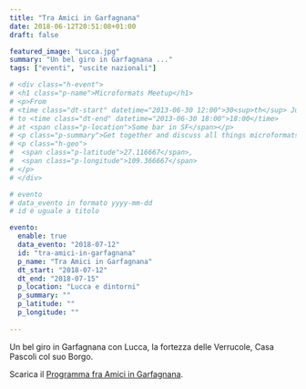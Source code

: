 ```yaml
---
title: "Tra Amici in Garfagnana"
date: 2018-06-12T20:51:08+01:00
draft: false

featured_image: "Lucca.jpg"
summary: "Un bel giro in Garfagnana ..."
tags: ["eventi", "uscite nazionali"]

# <div class="h-event">
# <h1 class="p-name">Microformats Meetup</h1>
# <p>From 
# <time class="dt-start" datetime="2013-06-30 12:00">30<sup>th</sup> June 2013, 12:00</time>
# to <time class="dt-end" datetime="2013-06-30 18:00">18:00</time>
# at <span class="p-location">Some bar in SF</span></p>
# <p class="p-summary">Get together and discuss all things microformats-related.</p>
# <p class="h-geo">
#  <span class="p-latitude">27.116667</span>,
#  <span class="p-longitude">109.366667</span>
# </p>
# </div>

# evento 
# data_evento in formato yyyy-mm-dd
# id è uguale a titolo

evento:
  enable: true
  data_evento: "2018-07-12"
  id: "tra-amici-in-garfagnana"
  p_name: "Tra Amici in Garfagnana"
  dt_start: "2018-07-12"
  dt_end: "2018-07-15"
  p_location: "Lucca e dintorni"
  p_summary: ""
  p_latitude: ""
  p_longitude: ""
  
---
```


Un bel giro in Garfagnana con Lucca, la fortezza delle Verrucole, Casa Pascoli col suo Borgo.

Scarica il [Programma fra Amici in Garfagnana](ProgrammaGarfagnana.pdf).